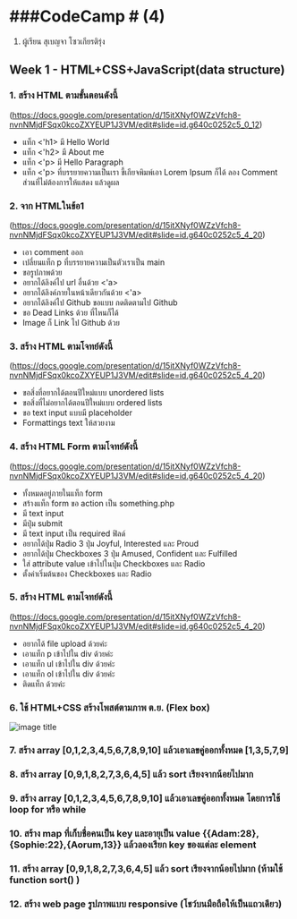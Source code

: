 # ###CodeCamp # (4)

1. ผู้เรียน สุเบญจา โซวเกียรติรุ่ง

## Week 1 - HTML+CSS+JavaScript(data structure)

### 1. สร้าง HTML ตามขั้นตอนดังนี้ 
(https://docs.google.com/presentation/d/15itXNyf0WZzVfch8-nvnNMjdFSqx0kcoZXYEUP1J3VM/edit#slide=id.g640c0252c5_0_12) 

* แท็ก <'h1> มี Hello World
* แท็ก <'h2> มี About me
* แท็ก <'p> มี Hello Paragraph
* แท็ก <'p> ที่บรรยายความเป็นเรา ขี้เกียจพิมพ์เอา Lorem Ipsum ก็ได้
ลอง Comment ส่วนที่ไม่ต้องการให้แสดง แล้วดูผล

### 2. จาก HTMLในข้อ1
(https://docs.google.com/presentation/d/15itXNyf0WZzVfch8-nvnNMjdFSqx0kcoZXYEUP1J3VM/edit#slide=id.g640c0252c5_4_20)

* เอา comment ออก
* เปลี่ยนแท็ก p ที่บรรยายความเป็นตัวเราเป็น main
* ขอรูปภาพด้วย
* อยากได้ลิงค์ไป url อื่นด้วย <'a>
* อยากได้ลิงค์ภายในหน้าเดียวกันด้วย <'a>
* อยากได้ลิงค์ไป Github ขอแบบ กดติดตามไป Github
* ขอ Dead Links ด้วย ที่ไหนก็ได้
* Image ก็ Link ไป Github ด้วย
### 3. สร้าง HTML ตามโจทย์ดังนี้ 
(https://docs.google.com/presentation/d/15itXNyf0WZzVfch8-nvnNMjdFSqx0kcoZXYEUP1J3VM/edit#slide=id.g640c0252c5_4_20)
* ขอสิ่งที่อยากได้ตอนปีใหม่แบบ unordered lists
* ขอสิ่งที่ไม่อยากได้ตอนปีใหม่แบบ ordered lists
* ขอ text input แบบมี placeholder 
* Formattings text ให้สวยงาม

### 4. สร้าง HTML Form ตามโจทย์ดังนี้ 
(https://docs.google.com/presentation/d/15itXNyf0WZzVfch8-nvnNMjdFSqx0kcoZXYEUP1J3VM/edit#slide=id.g640c0252c5_4_20)
* ทั้งหมดอยู่ภายในแท็ก form
* สร้างแท็ก form ขอ action เป็น something.php 
* มี text input
* มีปุ่ม submit
* มี text input เป็น required ฟิลด์
* อยากได้ปุ่ม Radio 3 ปุ่ม Joyful, Interested และ Proud
* อยากได้ปุ่ม Checkboxes 3 ปุ่ม Amused, Confident และ Fulfilled
* ใส่ attribute value เข้าไปในปุ่ม Checkboxes และ Radio
* ตั้งค่าเริ่มต้นของ Checkboxes และ Radio

### 5. สร้าง HTML ตามโจทย์ดังนี้ 
(https://docs.google.com/presentation/d/15itXNyf0WZzVfch8-nvnNMjdFSqx0kcoZXYEUP1J3VM/edit#slide=id.g640c0252c5_4_20)

* อยากได้ file upload ด้วยค่ะ
* เอาแท็ก p เข้าไปใน div ด้วยค่ะ
* เอาแท็ก ul เข้าไปใน div ด้วยค่ะ
* เอาแท็ก ol เข้าไปใน div ด้วยค่ะ
* ติดแท็ก <!DOCTYPE html> ด้วยค่ะ

### 6. ใช้ HTML+CSS สร้างโพสต์ตามภาพ ต.ย. (Flex box)
![image title](/06/06.png)

### 7. สร้าง array [0,1,2,3,4,5,6,7,8,9,10] แล้วเอาเลขคู่ออกทั้งหมด [1,3,5,7,9]

### 8. สร้าง array [0,9,1,8,2,7,3,6,4,5] แล้ว sort เรียงจากน้อยไปมาก

### 9. สร้าง array [0,1,2,3,4,5,6,7,8,9,10] แล้วเอาเลขคู่ออกทั้งหมด โดยการใช้ loop for  หรือ while

### 10. สร้าง map ที่เก็บชื่อคนเป็น key และอายุเป็น value {{Adam:28},{Sophie:22},{Aorum,13}} แล้วลองเรียก key ของแต่ละ element

### 11. สร้าง array [0,9,1,8,2,7,3,6,4,5] แล้ว sort เรียงจากน้อยไปมาก (ห้ามใช้ function sort() )

### 12. สร้าง web page รูปภาพแบบ responsive (โชว์บนมือถือให้เป็นแถวเดียว)
